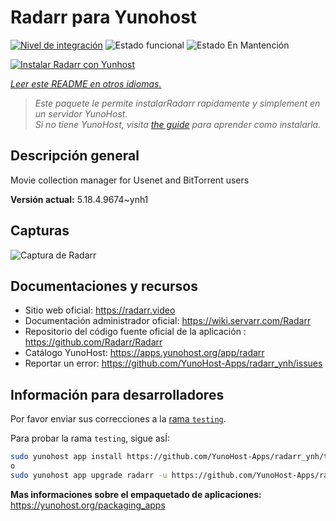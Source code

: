 <!--
Este archivo README esta generado automaticamente<https://github.com/YunoHost/apps/tree/master/tools/readme_generator>
No se debe editar a mano.
-->

# Radarr para Yunohost

[![Nivel de integración](https://apps.yunohost.org/badge/integration/radarr)](https://ci-apps.yunohost.org/ci/apps/radarr/)
![Estado funcional](https://apps.yunohost.org/badge/state/radarr)
![Estado En Mantención](https://apps.yunohost.org/badge/maintained/radarr)

[![Instalar Radarr con Yunhost](https://install-app.yunohost.org/install-with-yunohost.svg)](https://install-app.yunohost.org/?app=radarr)

*[Leer este README en otros idiomas.](./ALL_README.md)*

> *Este paquete le permite instalarRadarr rapidamente y simplement en un servidor YunoHost.*  
> *Si no tiene YunoHost, visita [the guide](https://yunohost.org/install) para aprender como instalarla.*

## Descripción general

Movie collection manager for Usenet and BitTorrent users

**Versión actual:** 5.18.4.9674~ynh1

## Capturas

![Captura de Radarr](./doc/screenshots/screenshot.jpg)

## Documentaciones y recursos

- Sitio web oficial: <https://radarr.video>
- Documentación administrador oficial: <https://wiki.servarr.com/Radarr>
- Repositorio del código fuente oficial de la aplicación : <https://github.com/Radarr/Radarr>
- Catálogo YunoHost: <https://apps.yunohost.org/app/radarr>
- Reportar un error: <https://github.com/YunoHost-Apps/radarr_ynh/issues>

## Información para desarrolladores

Por favor enviar sus correcciones a la [rama `testing`](https://github.com/YunoHost-Apps/radarr_ynh/tree/testing).

Para probar la rama `testing`, sigue asÍ:

```bash
sudo yunohost app install https://github.com/YunoHost-Apps/radarr_ynh/tree/testing --debug
o
sudo yunohost app upgrade radarr -u https://github.com/YunoHost-Apps/radarr_ynh/tree/testing --debug
```

**Mas informaciones sobre el empaquetado de aplicaciones:** <https://yunohost.org/packaging_apps>
